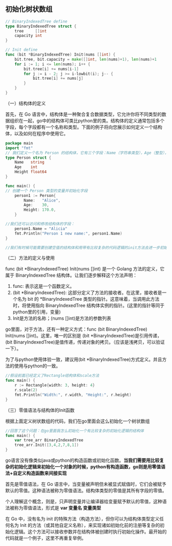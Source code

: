 ## 初始化树状数组
```go
// BinaryIndexedTree define
type BinaryIndexedTree struct {
	tree     []int
	capacity int
}

// Init define
func (bit *BinaryIndexedTree) Init(nums []int) {
	bit.tree, bit.capacity = make([]int, len(nums)+1), len(nums)+1
	for i := 1; i <= len(nums); i++ {
		bit.tree[i] += nums[i-1]
		for j := i - 2; j >= i-lowbit(i); j-- {
			bit.tree[i] += nums[j]
		}
	}
}
```

（一）结构体的定义

首先，在 Go 语言中，结构体是一种聚合复合数据类型，它允许你将不同类型的数据组织在一起，go中的结构体可类比python里的类。结构体的定义通常包括多个字段，每个字段都有一个名称和类型。下面的例子将向您展示如何定义一个结构体，以及如何在程序中使用它。
```go
package main
import "fmt"
// 我们定义一个名为 Person 的结构体，它有三个字段：Name（字符串类型），Age（整型），和 Height（浮点型）。
type Person struct {
    Name   string
    Age    int
    Height float64
}

func main() {
// 创建一个 Person 类型的变量并初始化字段
    person1 := Person{
        Name:   "Alice",
        Age:    30,
        Height: 170.0,
    }

//我们还可以访问和修改结构体的字段：
    person1.Name = "Alicia"
    fmt.Println("Person 1 new name:", person1.Name)
}

//我们有时候可能需要创建空值的结构体和用带有比较复杂的代码逻辑的init方法去进一步初始化结构体，可以办到吗？
```

（二）方法的定义与使用

func (bit *BinaryIndexedTree) Init(nums []int) 是一个 Golang 方法的定义，它属于 BinaryIndexedTree 结构体。让我们逐步解释这个方法声明：
1. func: 表示这是一个函数定义。
2. (bit *BinaryIndexedTree): 这部分定义了方法的接收者。在这里，接收者是一个名为 bit 的 *BinaryIndexedTree 类型的指针。这意味着，当调用此方法时，将使用指向 BinaryIndexedTree 结构体实例的指针。(这里的指针等同于python里的引用，变量)
3. Init是方法的名称；(nums []int)是方法的参数列表

go里面，对于方法，还有一种定义方式：func (bit BinaryIndexedTree) Init(nums []int)。这里，唯一的区别是 (bit *BinaryIndexedTree)是引用传递，(bit BinaryIndexedTree)是值传递，传递对象的拷贝。（应该是浅拷贝，可以验证一下）。

为了与python使用体验一致，建议用(bit *BinaryIndexedTree)方式定义。并且方法的使用与python的一致。
```go
//假设前面已经定义了Rectangle结构体和scale方法
func main() {
    r := Rectangle{width: 3, height: 4}
    r.scale(2)
    fmt.Println("Width:", r.width, "Height:", r.height)
}
```

（三）零值语法与结构体的Init函数

根据上面定义树状数组的代码，我们在go里面会这么初始化一个树状数组
```go
//回答了这个问题：在go里面我怎么初始化一个有比较复杂的初始化逻辑的结构体
func main() {
    var tree_arr BinaryIndexedTree
    tree_arr.Init([3,4,2,7,8,1])
}
```
go语言没有像类似java或python的构造函数或初始化函数。**当我们需要用比较复杂的初始化逻辑来初始化一个对象的时候，python有构造函数，go则是用零值语法+自定义构造函数来间接实现**

首先是零值语法，在 Go 语言中，当变量被声明但未被显式赋值时，它们会被赋予默认的零值。这种语法被称为零值语法。结构体类型的零值是其所有字段的零值。

个人理解这个概念，则是，只声明变量并让编译器给变量赋予默认的零值，这种语法被称为零值语法，形式是 **var 变量名 变量类型**

在 Go 中，没有名为 init 的特殊方法（构造方法），但你可以为结构体类型定义任何名为 Init 的方法（或其他自定义名称），来实现诸如初始化前的注册等复杂的初始化逻辑。这个方法可以接收参数并在结构体被创建时执行初始化操作。最开始的代码就是一个例子，这里不再重复举例。
